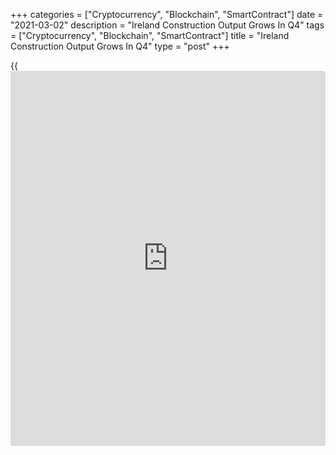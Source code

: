 +++
categories = ["Cryptocurrency", "Blockchain", "SmartContract"]
date = "2021-03-02"
description = "Ireland Construction Output Grows In Q4"
tags = ["Cryptocurrency", "Blockchain", "SmartContract"]
title = "Ireland Construction Output Grows In Q4"
type = "post"
+++

{{<iframe id="large-banner" src="https://www.bounty.group/#slide=26.0" width="100%" height="600" scrolling="no" style="border: 0px solid rgb(216, 221, 230); border-radius: 3px;">}}

Ireland's construction output grew in the fourth quarter, figures from
the Central Statistics Office showed on Tuesday.

Construction output grew 2.7 percent yearly in the fourth quarter, after
a 7.8 percent fall in the third quarter.

On a quarterly basis, construction output gained 13.7 percent in the
fourth quarter, after a 41.7 percent growth in the prior quarter.

The civil engineering sector grew 15.8 percent quarterly. The non-
residential and residential sectors increased 14.1 percent an 11.6
percent, respectively.

The construction output value rose 2.9 percent yearly in the fourth
quarter and grew 14.0 percent quarterly.

For comments and feedback [contact](https://www.playgroundfx.com/contact/): editorial@rtt[news](https://www.letsplayfx.com/blog/forex-news-website/).com

[Economic News][1]

 **What parts of the world are seeing the best (and worst) economic
performances lately? Click[here][2] to check out our [Econ Scorecard][2]
and find out! See up-to-the-moment [ranking](https://www.playgroundfx.com/blog/crypto-exchange-ranking/)s for the best and worst
performers in [GDP][3], [unemployment rate][4], [inflation][2] and much
more.**

   1. www.rtt[news](https://www.letsplayfx.com/blog/forex-news-website/).com/Content/EconomicNews.aspx
   2. www.rtt[news](https://www.letsplayfx.com/blog/forex-news-website/).com/economic-scorecard/world-rank/CPI/highest-performance.aspx
   3. www.rtt[news](https://www.letsplayfx.com/blog/forex-news-website/).com/economic-scorecard/world-rank/GDP/highest-performance.aspx
   4. www.rtt[news](https://www.letsplayfx.com/blog/forex-news-website/).com/economic-scorecard/world-rank/unemployment-rate/lowest-performance.aspx